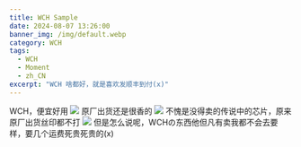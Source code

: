 ```yaml
---
title: WCH Sample
date: 2024-08-07 13:26:00
banner_img: /img/default.webp
category: WCH
tags: 
  - WCH
  - Moment
  - zh_CN
excerpt: "WCH 啥都好，就是喜欢发顺丰到付(x)"
---
```


WCH，便宜好用
![ ](/img/Moment/IMG_20240807_132634.webp)
原厂出货还是很香的
![ ](/img/Moment/IMG_20240807_132941.webp)
不愧是没得卖的传说中的芯片，原来原厂出货丝印都不打
![ ](/img/Moment/IMG_20240807_134546.webp)
但是怎么说呢，WCHの东西他但凡有卖我都不会去要样，要几个运费死贵死贵的(x)